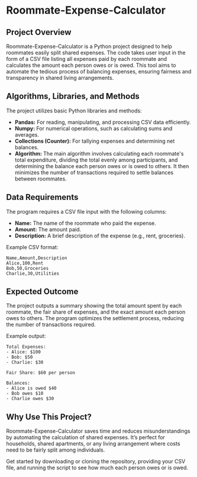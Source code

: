 # Roommate-Expense-Calculator

## Project Overview
Roommate-Expense-Calculator is a Python project designed to help roommates easily split shared expenses. The code takes user input in the form of a CSV file listing all expenses paid by each roommate and calculates the amount each person owes or is owed. This tool aims to automate the tedious process of balancing expenses, ensuring fairness and transparency in shared living arrangements.

## Algorithms, Libraries, and Methods
The project utilizes basic Python libraries and methods:
- **Pandas:** For reading, manipulating, and processing CSV data efficiently.
- **Numpy:** For numerical operations, such as calculating sums and averages.
- **Collections (Counter):** For tallying expenses and determining net balances.
- **Algorithm:** The main algorithm involves calculating each roommate's total expenditure, dividing the total evenly among participants, and determining the balance each person owes or is owed to others. It then minimizes the number of transactions required to settle balances between roommates.

## Data Requirements
The program requires a CSV file input with the following columns:
- **Name:** The name of the roommate who paid the expense.
- **Amount:** The amount paid.
- **Description:** A brief description of the expense (e.g., rent, groceries).

Example CSV format:
```csv
Name,Amount,Description
Alice,100,Rent
Bob,50,Groceries
Charlie,30,Utilities
```

## Expected Outcome
The project outputs a summary showing the total amount spent by each roommate, the fair share of expenses, and the exact amount each person owes to others. The program optimizes the settlement process, reducing the number of transactions required.

Example output:
```
Total Expenses:
- Alice: $100
- Bob: $50
- Charlie: $30

Fair Share: $60 per person

Balances:
- Alice is owed $40
- Bob owes $10
- Charlie owes $30
```

## Why Use This Project?
Roommate-Expense-Calculator saves time and reduces misunderstandings by automating the calculation of shared expenses. It’s perfect for households, shared apartments, or any living arrangement where costs need to be fairly split among individuals.

Get started by downloading or cloning the repository, providing your CSV file, and running the script to see how much each person owes or is owed.
